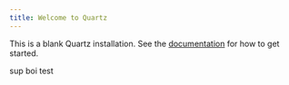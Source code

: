 ```yaml
---
title: Welcome to Quartz
---
```


This is a blank Quartz installation.
See the [documentation](https://quartz.jzhao.xyz) for how to get started.


sup boi test